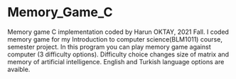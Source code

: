# Memory_Game_C

Memory game C implementation coded by Harun OKTAY, 2021 Fall.
I coded memory game for my Introduction to computer science(BLM1011) course, semester project.
In this program you can play memory game against computer (3 difficulty options).
Difficulty choice changes size of matrix and memory of artificial intelligence.
English and Turkish language options are avaible.
